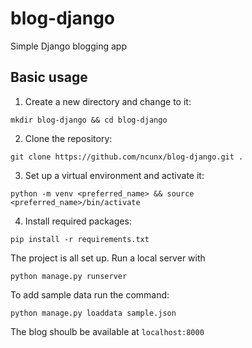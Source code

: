 # blog-django
Simple Django blogging app

Basic usage
-----------

1. Create a new directory and change to it:

`mkdir blog-django && cd blog-django`

2. Clone the repository:

`git clone https://github.com/ncunx/blog-django.git .`

3. Set up a virtual environment and activate it:

`python -m venv <preferred_name> && source <preferred_name>/bin/activate`

4. Install required packages:

`pip install -r requirements.txt`

The project is all set up. Run a local server with

`python manage.py runserver`

To add sample data run the command:

`python manage.py loaddata sample.json`

The blog shoulb be available at `localhost:8000`